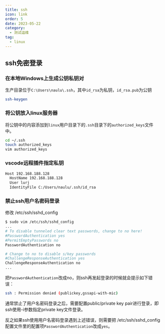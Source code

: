 ```yaml
---
title: ssh
icon: link
order: 5
date: 2023-05-22
category:
  - 测试运维
tag:
  - linux
---
```


## ssh免密登录

### 在本地Windows上生成公钥私钥对

生产目录位于`C:\Users\naulu\.ssh`，其中`id_rsa`为私钥，`id_rsa.pub`为公钥

```sh
ssh-keygen
```

### 将公钥放入linux服务器

将公钥中的内容添加到`linux`用户目录下的`.ssh`目录下的`authorized_keys`文件中。

```sh
cd ~/.ssh
touch authorized_keys
vim authorized_keys
```

### vscode远程插件指定私钥

```txt
Host 192.168.188.128
  HostName 192.168.188.128
  User lurj
  IdentityFile C:/Users/naulu/.ssh/id_rsa
```

### 禁止ssh用户名密码登录

修改 /etc/ssh/sshd_config

```sh
$ sudo vim /etc/ssh/sshd_config
...
# To disable tunneled clear text passwords, change to no here!
#PasswordAuthentication yes
#PermitEmptyPasswords no
PasswordAuthentication no

# Change to no to disable s/key passwords
#ChallengeResponseAuthentication yes
ChallengeResponseAuthentication no
...
```

把`PasswordAuthentication`改成no，则ssh再发起登录的时候就会提示如下错误：

```sh
ssh : Permission denied (publickey,gssapi-with-mic)
```

通常禁止了用户名密码登录之后，需要配置public/private key pair进行登录，即ssh使用-i参数指定private key文件登录。

反之如果ssh使用用户名密码登录遇到上述错误，则需要把 /etc/ssh/sshd_config配置文件里的配置项`PasswordAuthentication`改成`yes`。
